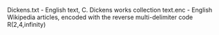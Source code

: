 Dickens.txt - English text, C. Dickens works collection
text.enc - English Wikipedia articles, encoded with the reverse multi-delimiter code R(2,4,infinity)

